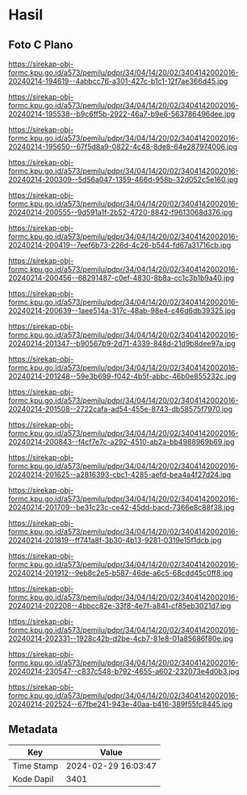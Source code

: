 # Hasil

## Foto C Plano

https://sirekap-obj-formc.kpu.go.id/a573/pemilu/pdpr/34/04/14/20/02/3404142002016-20240214-194619--4abbcc76-a301-427c-b1c1-12f7ae366d45.jpg

https://sirekap-obj-formc.kpu.go.id/a573/pemilu/pdpr/34/04/14/20/02/3404142002016-20240214-195538--b9c6ff5b-2922-46a7-b9e6-563786496dee.jpg

https://sirekap-obj-formc.kpu.go.id/a573/pemilu/pdpr/34/04/14/20/02/3404142002016-20240214-195650--67f5d8a9-0822-4c48-8de8-64e287974006.jpg

https://sirekap-obj-formc.kpu.go.id/a573/pemilu/pdpr/34/04/14/20/02/3404142002016-20240214-200309--5d56a047-1359-466d-958b-32d052c5e160.jpg

https://sirekap-obj-formc.kpu.go.id/a573/pemilu/pdpr/34/04/14/20/02/3404142002016-20240214-200555--9d591a1f-2b52-4720-8842-f9613068d376.jpg

https://sirekap-obj-formc.kpu.go.id/a573/pemilu/pdpr/34/04/14/20/02/3404142002016-20240214-200419--7eef6b73-226d-4c26-b544-fd67a31716cb.jpg

https://sirekap-obj-formc.kpu.go.id/a573/pemilu/pdpr/34/04/14/20/02/3404142002016-20240214-200456--68291487-c0ef-4830-8b8a-cc1c3b1b9a40.jpg

https://sirekap-obj-formc.kpu.go.id/a573/pemilu/pdpr/34/04/14/20/02/3404142002016-20240214-200639--1aee514a-317c-48ab-98e4-c46d6db39325.jpg

https://sirekap-obj-formc.kpu.go.id/a573/pemilu/pdpr/34/04/14/20/02/3404142002016-20240214-201347--b90567b9-2d71-4339-848d-21d9b8dee97a.jpg

https://sirekap-obj-formc.kpu.go.id/a573/pemilu/pdpr/34/04/14/20/02/3404142002016-20240214-201248--59e3b699-f042-4b5f-abbc-46b0e855232c.jpg

https://sirekap-obj-formc.kpu.go.id/a573/pemilu/pdpr/34/04/14/20/02/3404142002016-20240214-201508--2722cafa-ad54-455e-8743-db58575f7970.jpg

https://sirekap-obj-formc.kpu.go.id/a573/pemilu/pdpr/34/04/14/20/02/3404142002016-20240214-200843--f4cf7e7c-a292-4510-ab2a-bb4988969b69.jpg

https://sirekap-obj-formc.kpu.go.id/a573/pemilu/pdpr/34/04/14/20/02/3404142002016-20240214-201625--a2816393-cbc1-4285-aefd-bea4a4f27d24.jpg

https://sirekap-obj-formc.kpu.go.id/a573/pemilu/pdpr/34/04/14/20/02/3404142002016-20240214-201709--be31c23c-ce42-45dd-bacd-7366e8c88f38.jpg

https://sirekap-obj-formc.kpu.go.id/a573/pemilu/pdpr/34/04/14/20/02/3404142002016-20240214-201819--ff741a8f-3b30-4b13-9281-0319e15f1dcb.jpg

https://sirekap-obj-formc.kpu.go.id/a573/pemilu/pdpr/34/04/14/20/02/3404142002016-20240214-201912--9eb8c2e5-b587-46de-a6c5-68cdd45c0ff8.jpg

https://sirekap-obj-formc.kpu.go.id/a573/pemilu/pdpr/34/04/14/20/02/3404142002016-20240214-202208--4bbcc82e-33f8-4e7f-a841-cf85eb3021d7.jpg

https://sirekap-obj-formc.kpu.go.id/a573/pemilu/pdpr/34/04/14/20/02/3404142002016-20240214-202331--1928c42b-d2be-4cb7-81e8-01a85686f80e.jpg

https://sirekap-obj-formc.kpu.go.id/a573/pemilu/pdpr/34/04/14/20/02/3404142002016-20240214-230547--c837c548-b792-4655-a602-232073e4d0b3.jpg

https://sirekap-obj-formc.kpu.go.id/a573/pemilu/pdpr/34/04/14/20/02/3404142002016-20240214-202524--67fbe241-943e-40aa-b416-389f55fc8445.jpg


## Metadata

| Key        | Value               |
| ---------- | ------------------- |
| Time Stamp | 2024-02-29 16:03:47 |
| Kode Dapil | 3401                |



